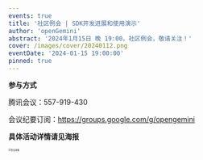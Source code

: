 ```yaml
---
events: true
title: '社区例会 | SDK开发进展和使用演示'
author: 'openGemini'
abstract: '2024年1月15日 晚 19:00，社区例会，敬请关注！'
cover: /images/cover/20240112.png
eventDate: '2024-01-15 19:00:00'
pinned: true
---
```


**参与方式**

腾讯会议：557-919-430

会议纪要订阅：https://groups.google.com/g/opengemini

**具体活动详情请见海报**

<img src="/images/docs_img/20240112.png" alt="会议海报" style="zoom:30%;" />